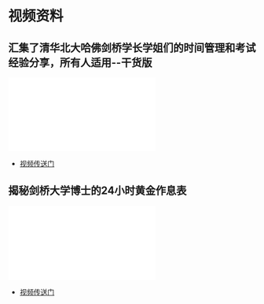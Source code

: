 # 视频资料

## 汇集了清华北大哈佛剑桥学长学姐们的时间管理和考试经验分享，所有人适用--干货版

<iframe src="//player.bilibili.com/player.html?aid=98590283&bvid=BV1g7411m7Hz&cid=168293609&page=1" scrolling="no" border="0" frameborder="no" framespacing="0" allowfullscreen="true"> </iframe>

- [视频传送门](https://www.bilibili.com/video/BV1g7411m7Hz/)

## 揭秘剑桥大学博士的24小时黄金作息表

<iframe src="//player.bilibili.com/player.html?aid=91095179&bvid=BV19j411f7EP&cid=155547051&page=1" scrolling="no" border="0" frameborder="no" framespacing="0" allowfullscreen="true"> </iframe>

- [视频传送门](https://www.bilibili.com/video/BV19j411f7EP)
